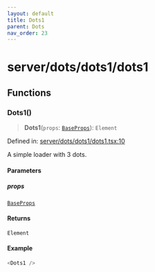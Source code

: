 ```yaml
---
layout: default
title: Dots1
parent: Dots
nav_order: 23
---
```

# server/dots/dots1/dots1

## Functions

### Dots1()

> **Dots1**(`props`: [`BaseProps`](../../common/base/base/README.md#baseprops)): `Element`

Defined in: [server/dots/dots1/dots1.tsx:10](https://github.com/react18-tools/turborepo-template/blob/975cfbf9d9c94cbf523ecc743d5404303fa6b0f0/lib/src/server/dots/dots1/dots1.tsx#L10)

A simple loader with 3 dots.

#### Parameters

##### props

[`BaseProps`](../../common/base/base/README.md#baseprops)

#### Returns

`Element`

#### Example

```ts
<Dots1 />
```
